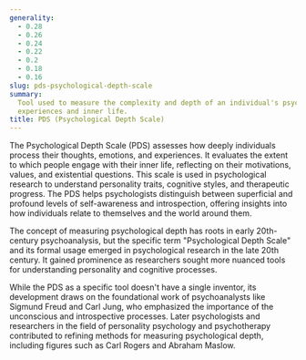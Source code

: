 ```yaml
---
generality:
  - 0.28
  - 0.26
  - 0.24
  - 0.22
  - 0.2
  - 0.18
  - 0.16
slug: pds-psychological-depth-scale
summary:
  Tool used to measure the complexity and depth of an individual's psychological
  experiences and inner life.
title: PDS (Psychological Depth Scale)
---
```


The Psychological Depth Scale (PDS) assesses how deeply individuals process their thoughts, emotions, and experiences. It evaluates the extent to which people engage with their inner life, reflecting on their motivations, values, and existential questions. This scale is used in psychological research to understand personality traits, cognitive styles, and therapeutic progress. The PDS helps psychologists distinguish between superficial and profound levels of self-awareness and introspection, offering insights into how individuals relate to themselves and the world around them.

The concept of measuring psychological depth has roots in early 20th-century psychoanalysis, but the specific term "Psychological Depth Scale" and its formal usage emerged in psychological research in the late 20th century. It gained prominence as researchers sought more nuanced tools for understanding personality and cognitive processes.

While the PDS as a specific tool doesn't have a single inventor, its development draws on the foundational work of psychoanalysts like Sigmund Freud and Carl Jung, who emphasized the importance of the unconscious and introspective processes. Later psychologists and researchers in the field of personality psychology and psychotherapy contributed to refining methods for measuring psychological depth, including figures such as Carl Rogers and Abraham Maslow.
